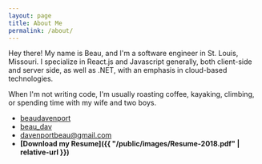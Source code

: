 ```yaml
---
layout: page
title: About Me
permalink: /about/
---
```

Hey there! My name is Beau, and I'm a software engineer in St. Louis, Missouri. I specialize in React.js and Javascript generally,
both client-side and server side, as well as .NET, with an emphasis in cloud-based technologies.

When I'm not writing code, I'm usually roasting coffee, 
kayaking, climbing, or spending time with my wife and two boys.


- <i class="fa fa-github"></i> [beaudavenport](https://github.com/beaudavenport)
- <i class="fa fa-twitter"></i> [beau_dav](https://twitter.com/beau_dav)
- <i class="fa fa-envelope"></i> [davenportbeau@gmail.com](mailto:davenportbeau@gmail.com)
- <i class="fa fa-download"></i> __[Download my Resume]({{ "/public/images/Resume-2018.pdf" | relative-url }})__

